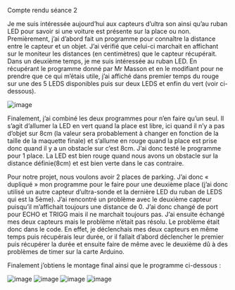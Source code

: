 Compte rendu séance 2

Je me suis intéressée aujourd’hui aux capteurs d’ultra son ainsi qu’au ruban LED pour savoir si une voiture est présente sur la place ou non. 
Premièrement, j’ai d’abord fait un programme pour connaître la distance entre le capteur et un objet. 
J’ai vérifié que celui-ci marchait en affichant sur le moniteur les distances (en centimètres) que le capteur récupérait.  
Dans un deuxième temps, je me suis intéressée au ruban LED. 
En récupérant le programme donné par Mr Masson et en le modifiant pour ne prendre que ce qui m’étais utile, j’ai affiché dans premier temps du rouge sur une des 5 LEDS disponibles puis sur deux LEDS et enfin du vert (voir ci-dessous). 

![image](https://user-images.githubusercontent.com/120109320/208505590-347a71f0-b75c-4c80-8512-871a29983a3e.png)






Finalement, j’ai combiné les deux programmes pour n’en faire qu’un seul. 
Il s’agit d’allumer la LED en vert quand la place est libre, ici quand il n’y a pas d’objet sur 8cm (la valeur sera probablement à changer en fonction de la taille de la maquette finale) et s’allume en rouge quand la place est prise donc quand il y a un obstacle sur c’est 8cm. J’ai donc testé le programme pour 1 place. 
La LED est bien rouge quand nous avons un obstacle sur la distance définie(8cm) et est bien verte dans le cas contraire.

Pour notre projet, nous voulons avoir 2 places de parking. 
J’ai donc « dupliqué » mon programme pour le faire pour une deuxième place (j’ai donc utilisé un autre capteur d’ultra-sonde et la dernière LED du ruban de LEDS qui est la 5ème).
J’ai rencontré un problème avec le deuxième capteur puisqu’il m’affichait toujours une distance de 0. 
J’ai donc changé de port pour ECHO et TRIGG mais il ne marchait toujours pas. 
J’ai ensuite échangé mes deux capteurs mais le problème n’était pas résolu. 
Le problème était donc dans le code. En effet, je déclenchais mes deux capteurs en même temps puis récupérais leur durée, or il fallait d’abord déclencher le premier puis récupérer la durée et ensuite faire de même avec le deuxième dû à des problèmes de timer sur la carte Arduino.

Finalement j’obtiens le montage final ainsi que le programme ci-dessous :

![image](https://user-images.githubusercontent.com/120109320/208504808-28dab41f-4c84-4c56-a938-a96c1d834fdb.png)
![image](https://user-images.githubusercontent.com/120109320/208505380-bc29330f-1481-42c9-93f7-a1909b6a0870.png)
![image](https://user-images.githubusercontent.com/120109320/208505409-8ed1bc57-977b-4abd-af73-a623369409ca.png)
![image](https://user-images.githubusercontent.com/120109320/208505446-af283029-8bae-44a0-a9ed-7934f2c98f05.png)











